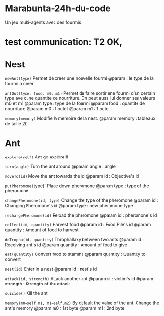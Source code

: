 # Marabunta-24h-du-code
Un jeu multi-agents avec des fourmis
# test communication: T2 OK,


# Nest


`newAnt(type)`
Permet de creer une nouvelle fourmi
@param : le type de la fourmi a creer 

`antOut(type, food, m0, m1)`
Permet de faire sortir une fourmi d'un certain type ave cune quantite de nourriture. On peut aussi lui donner ses valeurs m0 et m1
@param type : type de la fourmi
@param food : quantite de nourriture
@param m0 : 1 octet
@param m1 : 1 octet

`memory(memory)` 
Modifie la memoire de la nest.
@param memory : tableaux de taille 20

# Ant

`explore(self)`
Ant go explore!!!

`turn(angle)`
Turn the ant around
@param angle : angle

`moveTo(id)`
Move the ant towards the id 
@param id : Objective's id 


`putPheromone(`type)`
Place down pheromone
@param type : type of the pheromone

`changePheromone(id, type)`
Change the type of the pheromone
@param id : Changing Pheromone's id
@param type :  new pheromone type


`rechargePheromone(id)`
Reload the pheromone
@param id : pheromone's id 

`collect(id, quantity)`
Harvest food
@param id : Food Pile's id
@param quantity : Amount of food to harvest

`doTropha(id, quantity)`
Throphallaxy between two ants
@param id : Receiving ant's id
@param quantity :  Amount of food to give


`eat(quantity)`
Convert food to stamina
@param quantity :  Quantity to convert

`nest(id)`
Enter in a nest
@param id : nest's id
	
`attack(id, strength)`
Attack another ant
@param id : victim's id
@param strength : Strength of the attack


`suicide()`
Kill the ant
	
`memory(m0=self.m1, m1=self.m2)`
By default the value of the ant.
Change the ant's memory
@param m0 : 1st byte
@param m1 : 2nd byte
